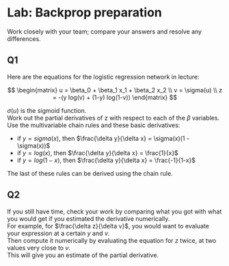 # Lab: Backprop preparation

Work closely with your team; compare your answers and resolve any differences.

## Q1
Here are the equations for the logistic regression network in lecture:

```math

\begin{matrix}
u = \beta_0 + \beta_1 x_1 + \beta_2 x_2 \\
v = \sigma(u) \\
z = -(y log(v) + (1-y) log(1-v))
\end{matrix}

```
 
$\sigma(u)$ is the sigmoid function.  
Work out the partial derivatives of z with respect to each of the $\beta$ variables.  
Use the multivariable chain rules and these basic derivatives:

- if $`y = sigma(x)`$, then $`\frac{\delta y}{\delta x} = \sigma(x)(1 - \sigma(x))`$
- if $`y = log(x)`$, then   $`\frac{\delta y}{\delta x} = \frac{1}{x}`$
- if $`y = log(1-x)`$, then $`\frac{\delta y}{\delta x} = \frac{-1}{1-x}`$

The last of these rules can be derived using the chain rule.

## Q2

If you still have time, check your work by comparing what you got with what you would get if you estimated the derivative numerically.  
For example, for $\frac{\delta z}{\delta v}$, you would want to evaluate your expression at a certain $y$ and $v$.  
Then compute it numerically by evaluating the equation for $z$ twice, at two values very close to $v$.  
This will give you an estimate of the partial derivative.
